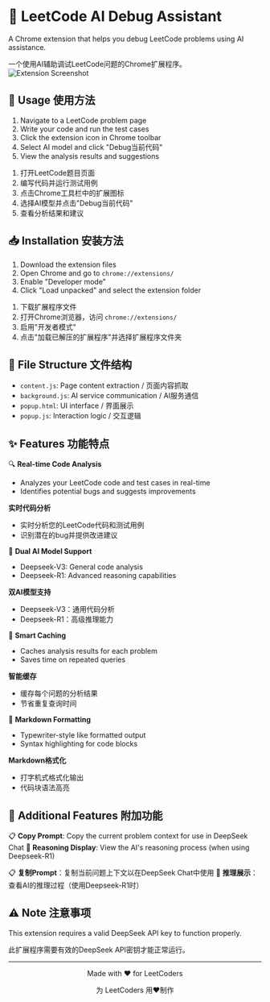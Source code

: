 # 🚀 LeetCode AI Debug Assistant

A Chrome extension that helps you debug LeetCode problems using AI assistance.

一个使用AI辅助调试LeetCode问题的Chrome扩展程序。
![Extension Screenshot](pic1.jpg)

## 🎯 Usage 使用方法

1. Navigate to a LeetCode problem page
2. Write your code and run the test cases
3. Click the extension icon in Chrome toolbar
4. Select AI model and click "Debug当前代码"
5. View the analysis results and suggestions

<!-- 分隔两个列表 -->

1. 打开LeetCode题目页面
2. 编写代码并运行测试用例
3. 点击Chrome工具栏中的扩展图标
4. 选择AI模型并点击"Debug当前代码"
5. 查看分析结果和建议

## 📥 Installation 安装方法

1. Download the extension files
2. Open Chrome and go to `chrome://extensions/`
3. Enable "Developer mode"
4. Click "Load unpacked" and select the extension folder

<!-- 分隔两个列表 -->

1. 下载扩展程序文件
2. 打开Chrome浏览器，访问 `chrome://extensions/`
3. 启用"开发者模式"
4. 点击"加载已解压的扩展程序"并选择扩展程序文件夹

## 📁 File Structure 文件结构

- `content.js`: Page content extraction / 页面内容抓取
- `background.js`: AI service communication / AI服务通信 
- `popup.html`: UI interface / 界面展示
- `popup.js`: Interaction logic / 交互逻辑

## ✨ Features 功能特点

🔍 **Real-time Code Analysis** 
- Analyzes your LeetCode code and test cases in real-time
- Identifies potential bugs and suggests improvements
  
**实时代码分析**
- 实时分析您的LeetCode代码和测试用例
- 识别潜在的bug并提供改进建议

🤖 **Dual AI Model Support**
- Deepseek-V3: General code analysis
- Deepseek-R1: Advanced reasoning capabilities
  
**双AI模型支持**
- Deepseek-V3：通用代码分析
- Deepseek-R1：高级推理能力

💾 **Smart Caching**
- Caches analysis results for each problem
- Saves time on repeated queries
  
**智能缓存**
- 缓存每个问题的分析结果
- 节省重复查询时间

📝 **Markdown Formatting**
- Typewriter-style like formatted output
- Syntax highlighting for code blocks
  
**Markdown格式化**
- 打字机式格式化输出
- 代码块语法高亮

## 🎨 Additional Features 附加功能

📋 **Copy Prompt**: Copy the current problem context for use in DeepSeek Chat
🧠 **Reasoning Display**: View the AI's reasoning process (when using Deepseek-R1)

📋 **复制Prompt**：复制当前问题上下文以在DeepSeek Chat中使用
🧠 **推理展示**：查看AI的推理过程（使用Deepseek-R1时）

## ⚠️ Note 注意事项

This extension requires a valid DeepSeek API key to function properly.

此扩展程序需要有效的DeepSeek API密钥才能正常运行。

---

<p align="center">Made with ❤️ for LeetCoders</p>
<p align="center">为 LeetCoders 用❤️制作</p> 